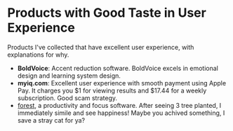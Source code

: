 # Products with Good Taste in User Experience

Products I've collected that have excellent user experience, with explanations for why.

- **BoldVoice**: Accent reduction software. BoldVoice excels in emotional design and learning system design.
- **myiq.com**: Excellent user experience with smooth payment using Apple Pay. It charges you $1 for viewing results and $17.44 for a weekly subscription. Good scam strategy.
- [forest](https://apps.apple.com/us/app/forest-focus-for-productivity/id866450515?platform=ipad), a productivity and focus software. After seeing 3 tree planted, I immediately simile and see happiness! Maybe you achived something, I save a stray cat for ya?
